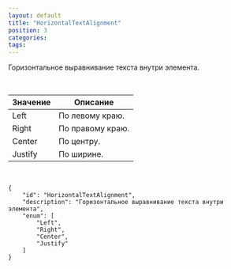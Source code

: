 ```yaml
---
layout: default
title: "HorizontalTextAlignment"
position: 3
categories: 
tags: 
---
```


Горизонтальное выравнивание текста внутри элемента.

 

|Значение|Описание|
|--------|--------|
|Left|По левому краю.|
|Right|По правому краю.|
|Center|По центру.|
|Justify|По ширине.|

  

```
{
	"id": "HorizontalTextAlignment",
	"description": "Горизонтальное выравнивание текста внутри элемента",
	"enum": [
		"Left",
		"Right",
		"Center",
		"Justify"
	]
}
```

 

 

